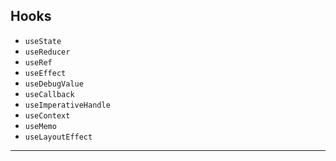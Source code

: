 ## Hooks
- `useState`
- `useReducer`
- `useRef`
- `useEffect`
- `useDebugValue`
- `useCallback`
- `useImperativeHandle`
- `useContext`
- `useMemo`
- `useLayoutEffect`
---